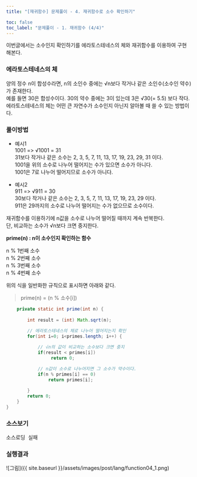 ```yaml
---
title: "[재귀함수] 문제풀이 - 4. 재귀함수로 소수 확인하기"

toc: false
toc_label: "문제풀이 - 1. 재귀함수 (4/4)"
---
```


이번글에서는 소수인지 확인하기를 에라토스테네스의 체와 재귀함수를 이용하여 구현해본다.

### 에라토스테네스의 체
양의 정수 n이 합성수라면, n의 소인수 중에는 √n보다 작거나 같은 소인수(소수인 약수)가 존재한다.     
예를 들면 30은 합성수이다. 30의 약수 중에는 3이 있는데 3은 √30(= 5.5) 보다 작다.     
에라토스테네스의 체는 어떤 큰 자연수가 소수인지 아닌지 알아볼 때 쓸 수 있는 방법이다.    

### 풀이방법
+ 예시1     
1001 => √1001 = 31    
31보다 작거나 같은 소수는 2, 3, 5, 7, 11, 13, 17, 19, 23, 29, 31 이다.    
1001을 위의 소수로 나누어 떨어지는 수가 있으면 소수가 아니다.    
1001은 7로 나누어 떨어지므로 소수가 아니다.    

+ 예시2    
911 => √911 = 30    
30보다 작거나 같은 소수는 2, 3, 5, 7, 11, 13, 17, 19, 23, 29 이다.    
911은 29까지의 소수로 나누어 떨어지는 수가 없으므로 소수이다.    

재귀함수를 이용하기에 n값을 소수로 나누어 떨어질 때까지 계속 반복한다.    
단, 비교하는 소수가 √n보다 크면 중지한다.

**prime(n) : n이 소수인지 확인하는 함수**    

n % 1번째 소수    
n % 2번째 소수    
n % 3번째 소수    
n % 4번째 소수    

위의 식을 일반화한 규칙으로 표시하면 아래와 같다.    


> prime(n) = (n % 소수[i])    


```java
    private static int prime(int n) {
        
        int result = (int) Math.sqrt(n);
   
        // 에라토스테네스의 체로 나누어 떨어지는지 확인
        for(int i=0; i<primes.length; i++) {

            // √n의 값이 비교하는 소수보다 크면 중지
            if(result < primes[i])
                 return 0;

            // n값이 소수로 나누어지면 그 소수가 약수이다.
            if(n % primes[i] == 0)
                return primes[i];
            
        }
        return 0;     
    }       
}
```


### 소스보기
<pre id="show1" class="show-json-from-git">소스로딩 실패</pre>
<script>showJsonFromGit('{{ site.repository_raw }}/step2/Function04Prime.java', 'show1', '500px');</script>


### 실행결과
![그림]({{ site.baseurl }}/assets/images/post/lang/function04_1.png)





